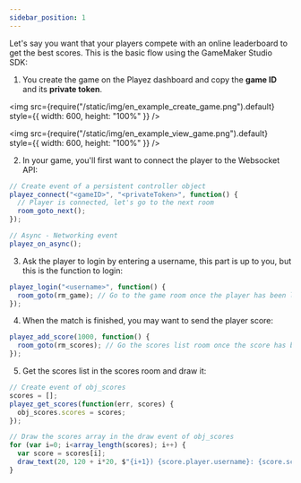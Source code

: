 ```yaml
---
sidebar_position: 1
---
```


Let's say you want that your players compete with an online leaderboard to get the best scores. This is the basic flow using the GameMaker Studio SDK:

1) You create the game on the Playez dashboard and copy the **game ID** and its **private token**.

<img src={require("/static/img/en_example_create_game.png").default} style={{ width: 600, height: "100%" }} />

<img src={require("/static/img/en_example_view_game.png").default} style={{ width: 600, height: "100%" }} />

2) In your game, you'll first want to connect the player to the Websocket API:
```js
// Create event of a persistent controller object
playez_connect("<gameID>", "<privateToken>", function() {
  // Player is connected, let's go to the next room
  room_goto_next(); 
});

// Async - Networking event
playez_on_async();
```

3) Ask the player to login by entering a username, this part is up to you, but this is the function to login:
```js
playez_login("<username>", function() {
  room_goto(rm_game); // Go to the game room once the player has been logged in
});
```

4) When the match is finished, you may want to send the player score:
```js
playez_add_score(1000, function() {
  room_goto(rm_scores); // Go the scores list room once the score has been added  
});
```

5) Get the scores list in the scores room and draw it:
```js
// Create event of obj_scores
scores = [];
playez_get_scores(function(err, scores) {
  obj_scores.scores = scores;
});

// Draw the scores array in the draw event of obj_scores
for (var i=0; i<array_length(scores); i++) {
  var score = scores[i];
  draw_text(20, 120 + i*20, $"{i+1}) {score.player.username}: {score.score}");
}
```
